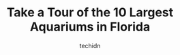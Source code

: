 ---
layout: ampstory
image: https://i0.wp.com/paketmu.com/wp-content/uploads/2023/06/key-west-aquarium-0-in-florida-1686365061.jpeg?resize=640,853
author: techidn
featured: false
description: Explore the diverse Aquarium scene in Florida, home to an incredible selection of 10 establishments catering to every taste. Whether youre in search of iconic favorites or undiscovered trea
title: Take a Tour of the 10 Largest Aquariums in Florida
cover:
   title: Take a Tour of the 10 Largest Aquariums in Florida
   subtitle: RICKPATE
   background: https://paketmu.com/wp-content/uploads/2023/06/key-west-aquarium-0-in-florida-1686365061.jpeg

pages: 
 - layout: thirds
   top: <h1>#1 The Florida Aquarium</h1>
   bottom: "<p>The Tampa Aquarium has really upped their game, having been many years since we last visited.Great galleries covering just about every kind of fish and living creature in</p>"
   background: https://paketmu.com/wp-content/uploads/2023/06/key-west-aquarium-1-in-florida-1686365062.jpeg
   backgroundblur: true
 - layout: thirds
   top: <h1>#2 Clearwater Marine Aquarium</h1>
   bottom: "<p>This is an awesome Aquarium. Remember it is a rescue aquarium. We took the behind the scenes tour. Olivia our guide was very informative. So much of what we saw was open </p>"
   background: https://paketmu.com/wp-content/uploads/2023/06/key-west-aquarium-2-in-florida-1686365063.jpeg
   cta:
      link: https://paketmu.com/take-a-tour-of-the-10-largest-aquariums-in-florida/
      text: Take a Tour of the 10 Largest Aquariums in Florida
 - layout: thirds
   top: <h1>#3 Miami Seaquarium</h1>
   bottom: "<p>This is a nice little park that will take a half day to experience.  Dont come expecting sea world as its an older establishment but it is well worth a trip if you need</p>"
   background: https://paketmu.com/wp-content/uploads/2023/06/key-west-aquarium-3-in-florida-1686365063.jpeg
   cta:
      link: https://paketmu.com/take-a-tour-of-the-10-largest-aquariums-in-florida/
      text: Take a Tour of the 10 Largest Aquariums in Florida
 - layout: thirds
   top: <h1>#4 SEA LIFE Orlando Aquarium</h1>
   bottom: "<p>8449 International Dr, Orlando, FL 32819, United States</p>"
   background: https://images.unsplash.com/photo-1561679660-d00ee1e0dc8e?ixlib=rb-4.0.3&ixid=MnwxMjA3fDB8MHxwaG90by1wYWdlfHx8fGVufDB8fHx8&auto=format&fit=crop&w=640&h=853&q=80
   cta:
      link: https://paketmu.com/take-a-tour-of-the-10-largest-aquariums-in-florida/
      text: Take a Tour of the 10 Largest Aquariums in Florida
 - layout: thirds
   top: <h1>#5 Mote Marine Laboratory & Aquarium</h1>
   bottom: "<p>1600 Ken Thompson Pkwy, Sarasota, FL 34236, United States</p>"
   background: https://images.unsplash.com/photo-1595364397663-fca4f075d796?ixlib=rb-4.0.3&ixid=MnwxMjA3fDB8MHxwaG90by1wYWdlfHx8fGVufDB8fHx8&auto=format&fit=crop&w=640&h=853&q=80
   cta:
      link: https://paketmu.com/take-a-tour-of-the-10-largest-aquariums-in-florida/
      text: Take a Tour of the 10 Largest Aquariums in Florida
 - layout: thirds
   top: <h1>#6 Dolphin Theater</h1>
   bottom: "<p>7007 Sea World Dr, Orlando, FL 32821, United States</p>"
   background: https://images.unsplash.com/photo-1614648718611-0635f29016cb?ixlib=rb-4.0.3&ixid=MnwxMjA3fDB8MHxwaG90by1wYWdlfHx8fGVufDB8fHx8&auto=format&fit=crop&w=640&h=853&q=80
   cta:
      link: https://paketmu.com/take-a-tour-of-the-10-largest-aquariums-in-florida/
      text: Take a Tour of the 10 Largest Aquariums in Florida
 - layout: thirds
   top: <h1>#7 Gulf World Marine Park</h1>
   bottom: "<p>15412 Front Beach Rd, Panama City Beach, FL 32413, United States</p>"
   background: https://images.unsplash.com/photo-1608501821300-4f99e58bba77?ixlib=rb-4.0.3&ixid=MnwxMjA3fDB8MHxwaG90by1wYWdlfHx8fGVufDB8fHx8&auto=format&fit=crop&w=640&h=853&q=80
   cta:
      link: https://paketmu.com/take-a-tour-of-the-10-largest-aquariums-in-florida/
      text: Take a Tour of the 10 Largest Aquariums in Florida
 - layout: thirds
   middle: Continue reading...
   background: https://images.unsplash.com/photo-1527067829737-402993088e6b?ixlib=rb-4.0.3&ixid=MnwxMjA3fDB8MHxwaG90by1wYWdlfHx8fGVufDB8fHx8&auto=format&fit=crop&w=640&h=853&q=80
   cta:
      link: https://paketmu.com/take-a-tour-of-the-10-largest-aquariums-in-florida/
      text: Take a Tour of the 10 Largest Aquariums in Florida
      
---